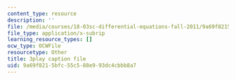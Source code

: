 ```yaml
---
content_type: resource
description: ''
file: /media/courses/18-03sc-differential-equations-fall-2011/9a69f8215bfc55c588e993dc4cbbb8a7_zNPK_t03zds.vtt
file_type: application/x-subrip
learning_resource_types: []
ocw_type: OCWFile
resourcetype: Other
title: 3play caption file
uid: 9a69f821-5bfc-55c5-88e9-93dc4cbbb8a7
---
```

